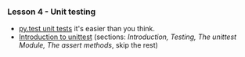 ### Lesson 4 - Unit testing
- [py.test unit tests](https://docs.pytest.org/en/latest/getting-started.html#getstarted) it's easier than you think.
- [Introduction to unittest](http://www.voidspace.org.uk/python/articles/introduction-to-unittest.shtml) (sections: *Introduction, Testing, The unittest Module, The assert methods*, skip the rest)
